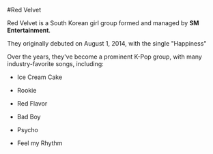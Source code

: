#Red Velvet

Red Velvet is a South Korean girl group formed and managed by **SM Entertainment**.

They originally debuted on August 1, 2014, with the single "Happiness"

Over the years, they've become a prominent K-Pop group, with many industry-favorite songs, including:

*   Ice Cream Cake
    
*   Rookie
    
*    Red Flavor
    
*    Bad Boy
    
*    Psycho

*    Feel my Rhythm